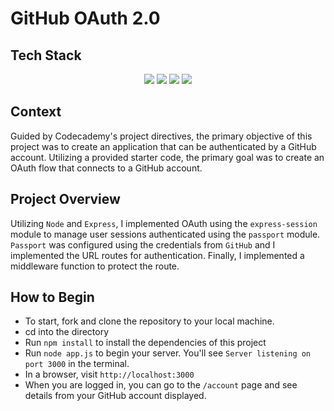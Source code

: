 # GitHub OAuth 2.0

## Tech Stack

<div align="center">
  <img src="https://img.shields.io/badge/Node.js-339933.svg?style=for-the-badge&logo=nodedotjs&logoColor=white" />
  <img src="https://img.shields.io/badge/Express-000000.svg?style=for-the-badge&logo=Express&logoColor=white" />
  <img src="https://img.shields.io/badge/JavaScript-F7DF1E.svg?style=for-the-badge&logo=JavaScript&logoColor=black" />
  <img src="https://img.shields.io/badge/Passport-34E27A.svg?style=for-the-badge&logo=Passport&logoColor=white" />
</div> 

## Context

Guided by Codecademy's project directives, the primary objective of this project was to create an application that can be authenticated by a GitHub account. Utilizing a provided starter code, the primary goal was to create an OAuth flow that connects to a GitHub account.

## Project Overview

Utilizing `Node` and `Express`, I implemented OAuth using the `express-session` module to manage user sessions authenticated using the `passport` module. `Passport` was configured using the credentials from `GitHub` and I implemented the URL routes for authentication. Finally, I implemented a middleware function to protect the route.

## How to Begin

- To start, fork and clone the repository to your local machine.
- cd into the directory
- Run `npm install` to install the dependencies of this project 
- Run `node app.js` to begin your server. You'll see `Server listening on port 3000` in the terminal.
- In a browser, visit `http://localhost:3000`
- When you are logged in, you can go to the `/account` page and see details from your GitHub account displayed.
